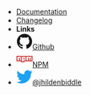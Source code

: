 - [Documentation](/)
- [Changelog](changelog)
- **Links**
- [![Github](assets/img/github.svg)Github](https://github.com/jhildenbiddle/docsify-tabs)
- [![NPM](assets/img/npm.svg)NPM](https://www.npmjs.com/package/docsify-tabs)
- [![Twitter](assets/img/twitter.svg)@jhildenbiddle](http://twitter.com/jhildenbiddle)
